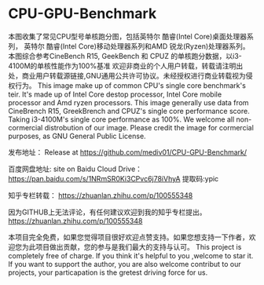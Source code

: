 # CPU-GPU-Benchmark


本图收集了常见CPU型号单核跑分图，包括英特尔 酷睿(Intel Core)桌面处理器系列， 英特尔 酷睿(Intel Core)移动处理器系列和AMD 锐龙(Ryzen)处理器系列。 本图综合参考CineBench R15, GeekBench 和 CPUZ 的单核跑分数据，以i3-4100M的单核性能作为100%基准 欢迎非商业的个人用户转载，转载请注明出处，商业用户转载源链接,GNU通用公共许可协议。未经授权进行商业转载视为侵权行为。 This image make up of common CPU's single core benchmark's teir. It's made up of Intel Core destop processor, Intel Core mobile processor and Amd ryzen processors. This image generally use data from CineBrench R15, GreekBrench and CPUZ's single core performance score. Taking i3-4100M's single core performance as 100%. We welcome all non-cormercial distrobution of our image. Please credit the image for cormercial purposes, as GNU General Public License.

发布地址： Release at https://github.com/mediv01/CPU-GPU-Benchmark/

百度网盘地址: site on Baidu Cloud Drive： https://pan.baidu.com/s/1NRmSR0Ki3CPvc6j78iVhyA 提取码:ypic

知乎专栏转载： https://zhuanlan.zhihu.com/p/100555348

因为GITHUB上无法评论，有任何建议欢迎到我的知乎专栏提出。 https://zhuanlan.zhihu.com/p/100555348

本项目完全免费，如果您觉得项目很好欢迎点赞支持。如果您想支持一下作者，欢迎您为此项目做出贡献，您的参与是我们最大的支持与认可。 This project is completely free of charge. If you think it's helpful to you ,welcome to star it. If you want to support the author, you are also welcome contribut to our projects, your particapation is the gretest driving force for us.
